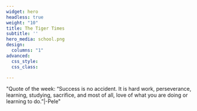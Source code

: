 ```yaml
---
widget: hero
headless: true
weight: "10"
title: The Tiger Times
subtitle: ''
hero_media: school.png
design:
  columns: "1"
advanced:
  css_style: 
  css_class: 

---
```

"Quote of the week: “Success is no accident. It is hard work, perseverance, learning, studying, sacrifice, and most of all, love of what you are doing or learning to do.”|-Pele"
